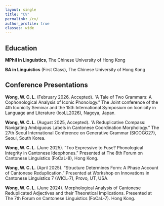 ```yaml
---
layout: single
title: "CV"
permalink: /cv/
author_profile: true
classes: wide
---
```

## Education

**MPhil in Linguistics**, The Chinese University of Hong Kong

**BA in Linguistics** (First Class), The Chinese University of Hong Kong

## Conference Presentations

**Wong, W. C. L.** (February 2026, Accepted). ”A Tale of Two Grammars: A Cophonological Analysis of Iconic Phonology.” The Joint conference of the 4th Iconicity Seminar and the 15th International Symposium on Iconicity in Language and Literature (IcoLL2026), Nagoya, Japan.

**Wong, W. C. L.** (August 2025, Accepted). ”A Reduplicative Compass: Navigating Ambiguous Labels in Cantonese Coordination Morphology.” The 27th Seoul International Conference on Generative Grammar (SICOGG27), Seoul, South Korea.

**Wong, W. C. L.** (June 2025). ”Too Expressive to Fuse? Phonological Integrity in Cantonese Ideophones.” Presented at The 8th Forum on Cantonese Linguistics (FoCaL-8), Hong Kong.

**Wong, W. C. L.** (April 2025). ”Structure Determines Form: A Phase Account of Cantonese Reduplication.” Presented at Workshop on Innovations in Cantonese Linguistics 7 (WICL-7), Provo, UT, USA.

**Wong, W. C. L.** (June 2024). Morphological Analysis of Cantonese Reduplicated Adjectives and their Theoretical Implications. Presented at The 7th Forum on Cantonese Linguistics (FoCaL-7). Hong Kong.
